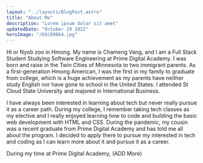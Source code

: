 ```yaml
---
layout: "../layouts/BlogPost.astro"
title: "About Me"
description: "Lorem ipsum dolor sit amet"
updatedDate: "October 29 2022"
heroImage: "/DSC09064.jpg"
---
```

 
Hi or Nyob zoo in Hmong. My name is Chameng Vang, and I am a Full Stack Student Studying Software Engineering at Prime Digital Academy. I was born and raise in the Twin Cities of Minnesota to two immigrant parents. As a first-generation Hmong American, I was the first in my family to graduate from college, which is a huge achievement as my parents have neither study English nor have gone to school in the United States. I attended St Cloud State University and majored in International Business. 

I have always been interested in learning about tech but never really pursue it as a career path. During my college, I remember taking tech classes as my elective and I really enjoyed learning how to code and building the basic web development with HTML and CSS. During the pandemic, my cousin was a recent graduate from Prime Digital Academy and has told me all about the program. I decided to apply there to pursue my interested in tech and coding as I can learn more about it and pursue it as a career. 

During my time at Prime Digital Academy, (ADD More)
